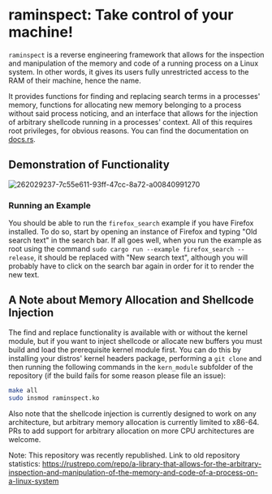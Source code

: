 # raminspect: Take control of your machine!

`raminspect` is a reverse engineering framework that allows for the inspection and manipulation of the memory and code of a running process on a Linux system. In other words, it gives its users fully unrestricted access to the RAM of their machine, hence the name. 

It provides functions for finding and replacing search terms in a processes' memory, functions for allocating new memory belonging to a process without said process noticing, and an interface that allows for the injection of arbitrary shellcode running in a processes' context. All of this requires root privileges, for obvious reasons. You can find the documentation on [docs.rs](https://docs.rs/raminspect/latest/raminspect).

## Demonstration of Functionality

![262029237-7c55e611-93ff-47cc-8a72-a00840991270](https://github.com/ljgermain/raminspect/assets/154016542/22d59c32-163f-4ba6-8860-89545b64c93e)

### Running an Example

You should be able to run the `firefox_search` example if you have Firefox installed. To do so, start by opening an instance of Firefox and typing "Old search text" in the search bar. If all goes well, when you run the example as root using the command `sudo cargo run --example firefox_search --release`, it should be replaced with "New search text", although you will probably have to click on the search bar again in order for it to render the new text.

## A Note about Memory Allocation and Shellcode Injection

The find and replace functionality is available with or without the kernel module, but if you want to inject shellcode or allocate new buffers you must build and load the prerequisite kernel module first. You can do this by installing your distros' kernel headers package, performing a `git clone` and then running the following commands in the `kern_module` subfolder of the repository (if the build fails for some reason please file an issue):

```bash
make all
sudo insmod raminspect.ko
```

Also note that the shellcode injection is currently designed to work on any architecture, but arbitrary memory allocation is currently limited to x86-64. PRs to add support for arbitrary allocation on more CPU architectures are welcome.

Note: This repository was recently republished. Link to old repository statistics: https://rustrepo.com/repo/a-library-that-allows-for-the-arbitrary-inspection-and-manipulation-of-the-memory-and-code-of-a-process-on-a-linux-system

